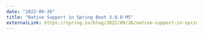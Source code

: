 ```yaml
---
date: "2022-09-26"
title: "Native Support in Spring Boot 3.0.0-M5"
externalLink: https://spring.io/blog/2022/09/26/native-support-in-spring-boot-3-0-0-m5
---
```

